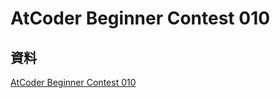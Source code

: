 # AtCoder Beginner Contest 010

## 資料

[AtCoder Beginner Contest 010](https://atcoder.jp/contests/abc010)
